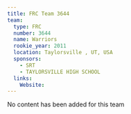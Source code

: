```yaml
---
title: FRC Team 3644
team:
  type: FRC
  number: 3644
  name: Warriors
  rookie_year: 2011
  location: Taylorsville , UT, USA
  sponsors:
    - SRT
    - TAYLORSVILLE HIGH SCHOOL
  links:
    Website: 
---
```

No content has been added for this team